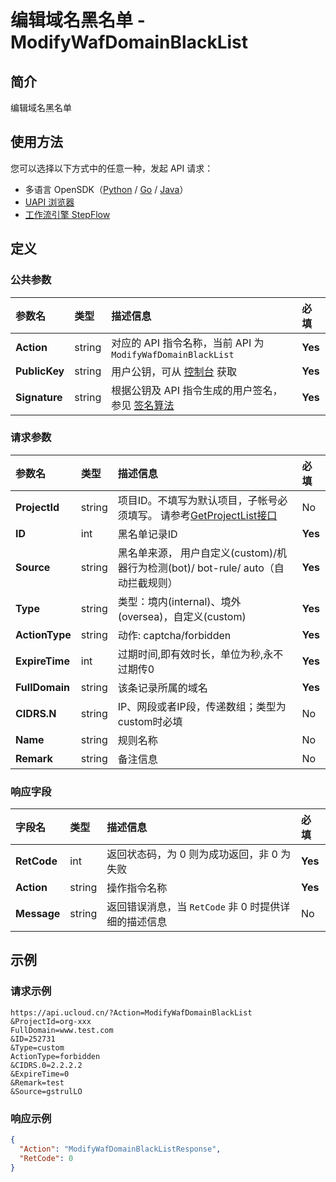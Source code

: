 # 编辑域名黑名单 - ModifyWafDomainBlackList

## 简介

编辑域名黑名单





## 使用方法

您可以选择以下方式中的任意一种，发起 API 请求：
- 多语言 OpenSDK（[Python](https://github.com/ucloud/ucloud-sdk-python3) / [Go](https://github.com/ucloud/ucloud-sdk-go) / [Java](https://github.com/ucloud/ucloud-sdk-java)）
- [UAPI 浏览器](https://console.ucloud.cn/uapi/detail?id=ModifyWafDomainBlackList)
- [工作流引擎 StepFlow](https://console.ucloud.cn/stepflow/manage/)

## 定义

### 公共参数

| 参数名 | 类型 | 描述信息 | 必填 |
|:---|:---|:---|:---|
| **Action**     | string  | 对应的 API 指令名称，当前 API 为 `ModifyWafDomainBlackList`                        | **Yes** |
| **PublicKey**  | string  | 用户公钥，可从 [控制台](https://console.ucloud.cn/uapi/apikey) 获取                                             | **Yes** |
| **Signature**  | string  | 根据公钥及 API 指令生成的用户签名，参见 [签名算法](api/summary/signature.md)  | **Yes** |

### 请求参数

| 参数名 | 类型 | 描述信息 | 必填 |
|:---|:---|:---|:---|
| **ProjectId** | string | 项目ID。不填写为默认项目，子帐号必须填写。 请参考[GetProjectList接口](api/summary/get_project_list) |No|
| **ID** | int | 黑名单记录ID |**Yes**|
| **Source** | string | 黑名单来源， 用户自定义(custom)/机器行为检测(bot)/ bot-rule/ auto（自动拦截规则） |**Yes**|
| **Type** | string | 类型：境内(internal)、境外(oversea)，自定义(custom) |**Yes**|
| **ActionType** | string | 动作: captcha/forbidden |**Yes**|
| **ExpireTime** | int | 过期时间,即有效时长，单位为秒,永不过期传0 |**Yes**|
| **FullDomain** | string | 该条记录所属的域名 |**Yes**|
| **CIDRS.N** | string | IP、网段或者IP段，传递数组；类型为custom时必填 |No|
| **Name** | string | 规则名称 |No|
| **Remark** | string | 备注信息 |No|

### 响应字段

| 字段名 | 类型 | 描述信息 | 必填 |
|:---|:---|:---|:---|
| **RetCode** | int | 返回状态码，为 0 则为成功返回，非 0 为失败 |**Yes**|
| **Action** | string | 操作指令名称 |**Yes**|
| **Message** | string | 返回错误消息，当 `RetCode` 非 0 时提供详细的描述信息 |No|




## 示例

### 请求示例
    
```
https://api.ucloud.cn/?Action=ModifyWafDomainBlackList
&ProjectId=org-xxx
FullDomain=www.test.com
&ID=252731
&Type=custom
ActionType=forbidden
&CIDRS.0=2.2.2.2
&ExpireTime=0
&Remark=test
&Source=gstrulLO
```

### 响应示例
    
```json
{
  "Action": "ModifyWafDomainBlackListResponse",
  "RetCode": 0
}
```





